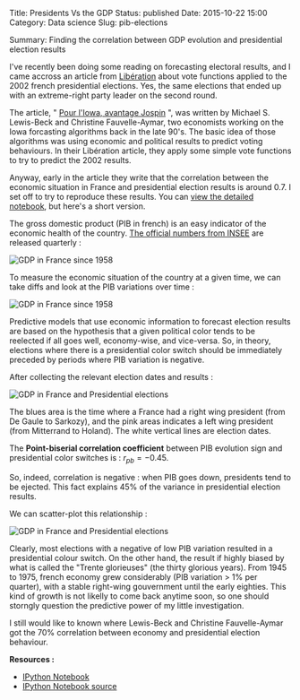Title: Presidents Vs the GDP
Status: published
Date: 2015-10-22 15:00
Category: Data science
Slug: pib-elections

Summary: Finding the correlation between GDP evolution and presidential election results

I've recently been doing some reading on forecasting electoral results, and I came accross an article from [Libération](http://liberation.fr) about vote functions applied to the 2002 french presidential elections. Yes, the same elections that ended up with an extreme-right party leader on the second round.

The article, " [Pour l'Iowa, avantage Jospin](http://www.liberation.fr/tribune/2002/03/21/pour-l-iowa-avantage-jospin_397638) ", was written by Michael S. Lewis-Beck and Christine Fauvelle-Aymar, two economists working on the Iowa forcasting algorithms back in the late 90's. The basic idea of those algorithms was using economic and political results to predict voting behaviours. In their Libération article, they apply some simple vote functions to try to predict the 2002 results.

Anyway, early in the article they write that the correlation between the economic situation in France and presidential election results is around 0.7. I set off to try to reproduce these results. You can [view the detailed notebook](http://nbviewer.ipython.org/github/gaspaio/notebooks/blob/master/elections/PIB.ipynb), but here's a short version.

The gross domestic product (PIB in french) is an easy indicator of the economic health of the country. [The official numbers from INSEE](http://www.bdm.insee.fr/bdm2/affichageSeries?idbank=001690224&codeGroupe=1540) are released quarterly :

![GDP in France since 1958]({filename}/images/pib_pib.png)

To measure the economic situation of the country at a given time, we can take diffs and look at the PIB variations over time :

![GDP in France since 1958]({filename}/images/pib_evol.png)

Predictive models that use economic information to forecast election results are based on the hypothesis that a given political color tends to be reelected if all goes well, economy-wise, and vice-versa. So, in theory, elections where there is a presidential color switch should be immediately preceded by periods where PIB variation is negative.

After collecting the relevant election dates and results :

![GDP in France and Presidential elections]({filename}/images/pib_evol_pres.png)

The blues area is the time where a France had a right wing president (from De Gaule to Sarkozy), and the pink areas indicates a left wing president (from Mitterrand to Holand). The white vertical lines are election dates.

The **Point-biserial correlation coefficient** between PIB evolution sign and presidential color switches is : $r_{pb} = -0.45$.

So, indeed, correlation is negative : when PIB goes down, presidents tend to be ejected. This fact explains 45% of the variance in presidential election results.

We can scatter-plot this relationship :

![GDP in France and Presidential elections]({filename}/images/pib_evol_pres_scat.png)

Clearly, most elections with a negative of low PIB variation resulted in a presidential colour switch. On the other hand, the result if highly biased by what is called the "Trente glorieuses" (the thirty glorious years). From 1945 to 1975, french economy grew considerably (PIB variation > 1% per quarter), with a stable right-wing gouvernment until the early eighties. This kind of growth is not likelly to come back anytime soon, so one should storngly question the predictive power of my little investigation.

I still would like to known where Lewis-Beck and Christine Fauvelle-Aymar got the 70% correlation between economy and presidential election behaviour.

**Resources :**

* [IPython Notebook](http://nbviewer.ipython.org/github/gaspaio/notebooks/blob/master/elections/PIB.ipynb)
* [IPython Notebook source](https://github.com/gaspaio/notebooks/tree/master/elections)
